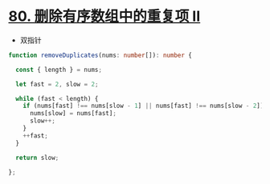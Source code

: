 
# [80. 删除有序数组中的重复项 II](https://leetcode-cn.com/problems/remove-duplicates-from-sorted-array-ii/)

- 双指针

```typescript
function removeDuplicates(nums: number[]): number {

  const { length } = nums;

  let fast = 2, slow = 2;

  while (fast < length) {
    if (nums[fast] !== nums[slow - 1] || nums[fast] !== nums[slow - 2]) {
      nums[slow] = nums[fast];
      slow++;
    }
    ++fast;
  }

  return slow;

};
```
